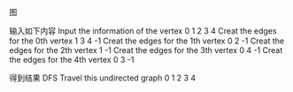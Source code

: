 图

输入如下内容
Input the information of the vertex
0 1 2 3 4
Creat the edges for the 0th vertex
1 3 4 -1
Creat the edges for the 1th vertex
0 2 -1
Creat the edges for the 2th vertex
1 -1
Creat the edges for the 3th vertex
0 4 -1
Creat the edges for the 4th vertex
0 3 -1

得到结果
DFS Travel this undirected graph
0 1 2 3 4